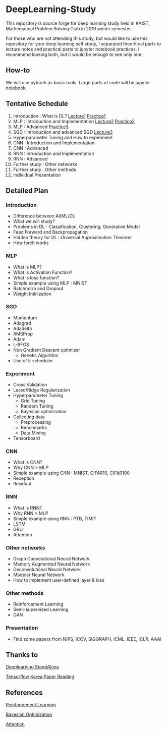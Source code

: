 # DeepLearning-Study
This repository is source forge for deep learning study held in KAIST, Mathematical Problem Solving Club in 2019 winter semester.

For those who are not attending this study, but would like to use this repository for your deep learning self study, I separated theoritical parts to lecture notes and practical parts to jupyter notebook practices. I recommend looking both, but it would be enough to see only one.

## How-to
We will use pytorch as basic tools. Large parts of code will be jupyter notebook.

## Tentative Schedule
1. Introduction : What is DL? [Lecture1](https://github.com/mekty2012/DeepLearning-Study/blob/master/LectureA1/LectureA1.pdf) [Practice1](https://github.com/mekty2012/DeepLearning-Study/blob/master/LectureA1/ExA1.ipynb)
2. MLP : Introduction and Implementation [Lecture2](https://github.com/mekty2012/DeepLearning-Study/blob/master/LectureA2/LectureA2.pdf) [Practice2](https://github.com/mekty2012/DeepLearning-Study/blob/master/LectureA2/LectureA2_1.ipynb)
3. MLP : Advanced [Practice3](https://github.com/mekty2012/DeepLearning-Study/blob/master/LectureA2/ExA2_2.ipynb)
4. SGD : Introduction and advanced SGD [Lecture3](https://github.com/mekty2012/DeepLearning-Study/blob/master/LectureA3/LectureA3.pdf)
5. Hyperparameter Tuning and How to experiment
6. CNN : Introduction and Implementation
7. CNN : Advanced
8. RNN : Introduction and Implementation
9. RNN : Advanced
10. Further study : Other networks
11. Further study : Other methods
12. Individual Presentation

## Detailed Plan

### Introduction
- Difference between AI/ML/DL
- What we will study?
- Problems in DL : Classification, Clustering, Generative Model
- Feed Forward and Backpropagation
- Hidden theory for DL : Universal Approximation Theorem
- How torch works

### MLP
- What is MLP?
- What is Activation Function?
- What is loss function?
- Simple example using MLP : MNIST
- Batchnorm and Dropout
- Weight Initilization

### SGD
- Momentum
- Adagrad
- Adadelta
- RMSProp
- Adam
- L-BFGS
- Non Gradient Descent optimizer
  - Genetic Algorithm
- Use of lr scheduler

### Experiment
- Cross Validation
- Lasso/Ridge Regularization
- Hyperparameter Tuning
  - Grid Tuning
  - Random Tuning
  - Bayesian optimization
- Collecting data
  - Preprocessing
  - Benchmarks
  - Data Mining
- Tensorboard

### CNN
- What is CNN?
- Why CNN > MLP
- Simple example using CNN : MNIST, CIFAR10, CIFAR100
- Reception
- Residual

### RNN
- What is RNN?
- Why RNN > MLP
- Simple example using RNN : PTB, TIMIT
- LSTM
- GRU
- Attention

### Other networks
- Graph Convolutional Neural Network
- Memory Augmented Neural Network
- Deconvolutional Neural Network
- Modular Neural Network
- How to implement user-defined layer & loss

### Other methods
- Reinforcement Learning
- Semi-supervised Learning
- GAN

### Presentation
- Find some papers from NIPS, ICCV, SIGGRAPH, ICML, IEEE, ICLR, AAAI

## Thanks to
[Deeplearning StandAlone](https://github.com/heartcored98/Standalone-DeepLearning)

[Tensorflow Korea Paper Reading](https://www.youtube.com/playlist?list=PL0oFI08O71gKjGhaWctTPvvM7_cVzsAtK)
## References
[Reinforcement Learning](https://pytorch.org/tutorials/intermediate/reinforcement_q_learning.html)

[Bayesian Optimization](http://research.sualab.com/introduction/practice/2019/02/19/bayesian-optimization-overview-1.html)

[Attention](https://arxiv.org/abs/1706.03762)
